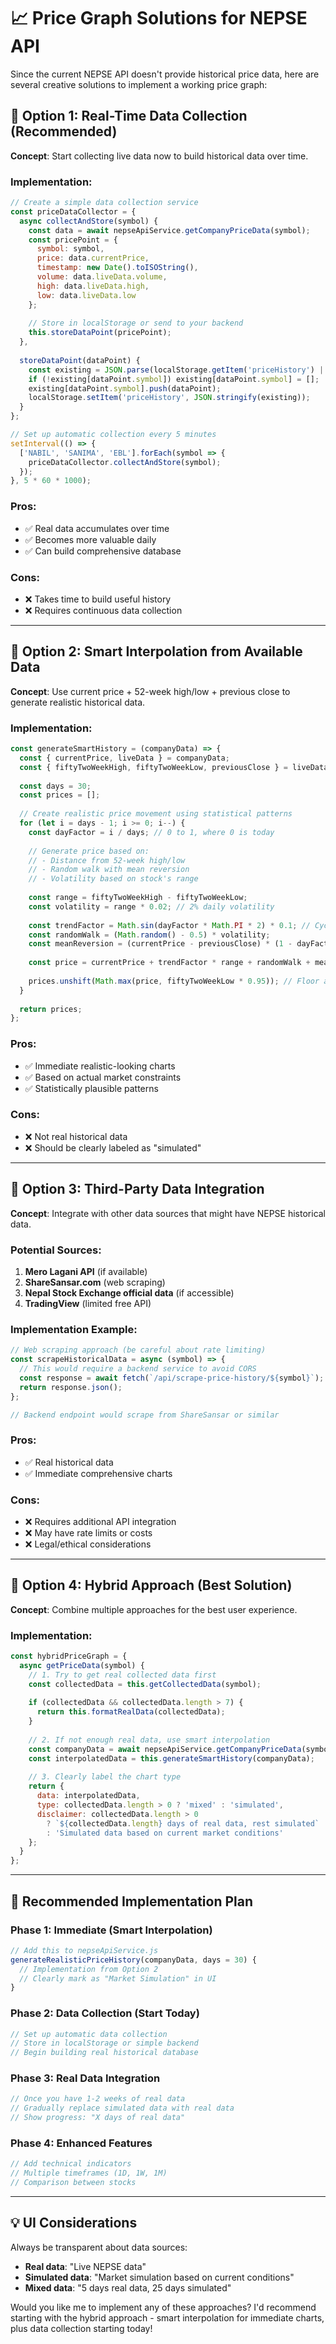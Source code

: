 # 📈 Price Graph Solutions for NEPSE API

Since the current NEPSE API doesn't provide historical price data, here are several creative solutions to implement a working price graph:

## 🎯 **Option 1: Real-Time Data Collection (Recommended)**

**Concept**: Start collecting live data now to build historical data over time.

### Implementation:
```javascript
// Create a simple data collection service
const priceDataCollector = {
  async collectAndStore(symbol) {
    const data = await nepseApiService.getCompanyPriceData(symbol);
    const pricePoint = {
      symbol: symbol,
      price: data.currentPrice,
      timestamp: new Date().toISOString(),
      volume: data.liveData.volume,
      high: data.liveData.high,
      low: data.liveData.low
    };
    
    // Store in localStorage or send to your backend
    this.storeDataPoint(pricePoint);
  },
  
  storeDataPoint(dataPoint) {
    const existing = JSON.parse(localStorage.getItem('priceHistory') || '{}');
    if (!existing[dataPoint.symbol]) existing[dataPoint.symbol] = [];
    existing[dataPoint.symbol].push(dataPoint);
    localStorage.setItem('priceHistory', JSON.stringify(existing));
  }
};

// Set up automatic collection every 5 minutes
setInterval(() => {
  ['NABIL', 'SANIMA', 'EBL'].forEach(symbol => {
    priceDataCollector.collectAndStore(symbol);
  });
}, 5 * 60 * 1000);
```

### Pros:
- ✅ Real data accumulates over time
- ✅ Becomes more valuable daily
- ✅ Can build comprehensive database

### Cons:
- ❌ Takes time to build useful history
- ❌ Requires continuous data collection

---

## 🎯 **Option 2: Smart Interpolation from Available Data**

**Concept**: Use current price + 52-week high/low + previous close to generate realistic historical data.

### Implementation:
```javascript
const generateSmartHistory = (companyData) => {
  const { currentPrice, liveData } = companyData;
  const { fiftyTwoWeekHigh, fiftyTwoWeekLow, previousClose } = liveData;
  
  const days = 30;
  const prices = [];
  
  // Create realistic price movement using statistical patterns
  for (let i = days - 1; i >= 0; i--) {
    const dayFactor = i / days; // 0 to 1, where 0 is today
    
    // Generate price based on:
    // - Distance from 52-week high/low
    // - Random walk with mean reversion
    // - Volatility based on stock's range
    
    const range = fiftyTwoWeekHigh - fiftyTwoWeekLow;
    const volatility = range * 0.02; // 2% daily volatility
    
    const trendFactor = Math.sin(dayFactor * Math.PI * 2) * 0.1; // Cyclical trend
    const randomWalk = (Math.random() - 0.5) * volatility;
    const meanReversion = (currentPrice - previousClose) * (1 - dayFactor) * 0.1;
    
    const price = currentPrice + trendFactor * range + randomWalk + meanReversion;
    
    prices.unshift(Math.max(price, fiftyTwoWeekLow * 0.95)); // Floor at near 52-week low
  }
  
  return prices;
};
```

### Pros:
- ✅ Immediate realistic-looking charts
- ✅ Based on actual market constraints
- ✅ Statistically plausible patterns

### Cons:
- ❌ Not real historical data
- ❌ Should be clearly labeled as "simulated"

---

## 🎯 **Option 3: Third-Party Data Integration**

**Concept**: Integrate with other data sources that might have NEPSE historical data.

### Potential Sources:
1. **Mero Lagani API** (if available)
2. **ShareSansar.com** (web scraping)
3. **Nepal Stock Exchange official data** (if accessible)
4. **TradingView** (limited free API)

### Implementation Example:
```javascript
// Web scraping approach (be careful about rate limiting)
const scrapeHistoricalData = async (symbol) => {
  // This would require a backend service to avoid CORS
  const response = await fetch(`/api/scrape-price-history/${symbol}`);
  return response.json();
};

// Backend endpoint would scrape from ShareSansar or similar
```

### Pros:
- ✅ Real historical data
- ✅ Immediate comprehensive charts

### Cons:
- ❌ Requires additional API integration
- ❌ May have rate limits or costs
- ❌ Legal/ethical considerations

---

## 🎯 **Option 4: Hybrid Approach (Best Solution)**

**Concept**: Combine multiple approaches for the best user experience.

### Implementation:
```javascript
const hybridPriceGraph = {
  async getPriceData(symbol) {
    // 1. Try to get real collected data first
    const collectedData = this.getCollectedData(symbol);
    
    if (collectedData && collectedData.length > 7) {
      return this.formatRealData(collectedData);
    }
    
    // 2. If not enough real data, use smart interpolation
    const companyData = await nepseApiService.getCompanyPriceData(symbol);
    const interpolatedData = this.generateSmartHistory(companyData);
    
    // 3. Clearly label the chart type
    return {
      data: interpolatedData,
      type: collectedData.length > 0 ? 'mixed' : 'simulated',
      disclaimer: collectedData.length > 0 
        ? `${collectedData.length} days of real data, rest simulated`
        : 'Simulated data based on current market conditions'
    };
  }
};
```

---

## 🚀 **Recommended Implementation Plan**

### Phase 1: Immediate (Smart Interpolation)
```javascript
// Add this to nepseApiService.js
generateRealisticPriceHistory(companyData, days = 30) {
  // Implementation from Option 2
  // Clearly mark as "Market Simulation" in UI
}
```

### Phase 2: Data Collection (Start Today)
```javascript
// Set up automatic data collection
// Store in localStorage or simple backend
// Begin building real historical database
```

### Phase 3: Real Data Integration
```javascript
// Once you have 1-2 weeks of real data
// Gradually replace simulated data with real data
// Show progress: "X days of real data"
```

### Phase 4: Enhanced Features
```javascript
// Add technical indicators
// Multiple timeframes (1D, 1W, 1M)
// Comparison between stocks
```

---

## 💡 **UI Considerations**

Always be transparent about data sources:
- **Real data**: "Live NEPSE data"
- **Simulated data**: "Market simulation based on current conditions"
- **Mixed data**: "5 days real data, 25 days simulated"

Would you like me to implement any of these approaches? I'd recommend starting with the hybrid approach - smart interpolation for immediate charts, plus data collection starting today!
